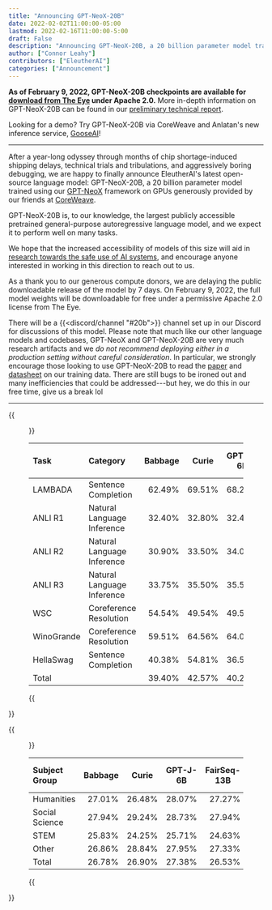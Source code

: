 ```yaml
---
title: "Announcing GPT-NeoX-20B"
date: 2022-02-02T11:00:00-05:00
lastmod: 2022-02-16T11:00:00-5:00
draft: False
description: "Announcing GPT-NeoX-20B, a 20 billion parameter model trained in collaboration with CoreWeave."
author: ["Connor Leahy"]
contributors: ["EleutherAI"]
categories: ["Announcement"]
---
```


**As of <date datetime="2022-02-09">February 9, 2022</date>, GPT-NeoX-20B checkpoints are available for [download from The Eye](https://mystic.the-eye.eu/public/AI/models/GPT-NeoX-20B) under Apache 2.0.** More in-depth information on GPT-NeoX-20B can be found in our [preliminary technical report](http://eaidata.bmk.sh/data/GPT_NeoX_20B.pdf).

Looking for a demo? Try GPT-NeoX-20B via CoreWeave and Anlatan's new inference service, <a href="https://goose.ai/" title="We're dead serious, that is actually what it is called.">GooseAI</a>!

---

After a year-long odyssey through months of chip shortage-induced shipping delays, technical trials and tribulations, and aggressively boring debugging, we are happy to finally announce EleutherAI's latest open-source language model: GPT-NeoX-20B, a 20 billion parameter model trained using our [GPT-NeoX](https://github.com/EleutherAI/gpt-neox) framework on GPUs generously provided by our friends at [CoreWeave](https://www.coreweave.com/).

GPT-NeoX-20B is, to our knowledge, the largest publicly accessible pretrained general-purpose autoregressive language model, and we expect it to perform well on many tasks.

We hope that the increased accessibility of models of this size will aid in [research towards the safe use of AI systems](https://blog.eleuther.ai/why-release-a-large-language-model/), and encourage anyone interested in working in this direction to reach out to us.

As a thank you to our generous compute donors, we are delaying the public downloadable release of the model by 7 days. On <date datetime="2022-02-09">February 9, 2022</date>, the full model weights will be downloadable for free under a permissive Apache 2.0 license from The Eye.

There will be a {{<discord/channel "#20b">}} channel set up in our Discord for discussions of this model. Please note that much like our other language models and codebases, GPT-NeoX and GPT-NeoX-20B are very much research artifacts and we *do not recommend deploying either in a production setting without careful consideration*. In particular, we strongly encourage those looking to use GPT-NeoX-20B to read the [paper](https://arxiv.org/abs/2101.00027) and [datasheet](https://arxiv.org/abs/2201.07311) on our training data. There are still bugs to be ironed out and many inefficiencies that could be addressed---but hey, we do this in our free time, give us a break lol

---

{{<figure caption="Accuracy on standard language modeling tasks.">}}

<table>
<thead>
<tr>
<th style="text-align: left;">Task</th>
<th style="text-align: left;">Category</th>
<th style="text-align: center;">Babbage</th>
<th style="text-align: center;">Curie</th>
<th style="text-align: center;">GPT-J-6B</th>
<th style="text-align: center;">FairSeq-13B</th>
<th style="text-align: center;">GPT-NeoX-20B</th>
<th style="text-align: center;">DaVinci</th>
</tr>
</thead>
<tbody>
<tr>
<td style="text-align: left;">LAMBADA</td>
<td style="text-align: left;">Sentence Completion</td>
<td style="text-align: right;">62.49%</td>
<td style="text-align: right;">69.51%</td>
<td style="text-align: right;">68.29%</td>
<td style="text-align: right;">70.95%</td>
<td style="text-align: right;">71.98%</td>
<td style="text-align: right;">75.16%</td>
</tr>
<tr>
<td style="text-align: left;">ANLI R1</td>
<td style="text-align: left;">Natural Language Inference</td>
<td style="text-align: right;">32.40%</td>
<td style="text-align: right;">32.80%</td>
<td style="text-align: right;">32.40%</td>
<td style="text-align: right;">34.00%</td>
<td style="text-align: right;">33.50%</td>
<td style="text-align: right;">36.30%</td>
</tr>
<tr>
<td style="text-align: left;">ANLI R2</td>
<td style="text-align: left;">Natural Language Inference</td>
<td style="text-align: right;">30.90%</td>
<td style="text-align: right;">33.50%</td>
<td style="text-align: right;">34.00%</td>
<td style="text-align: right;">33.00%</td>
<td style="text-align: right;">34.40%</td>
<td style="text-align: right;">37.00%</td>
</tr>
<tr>
<td style="text-align: left;">ANLI R3</td>
<td style="text-align: left;">Natural Language Inference</td>
<td style="text-align: right;">33.75%</td>
<td style="text-align: right;">35.50%</td>
<td style="text-align: right;">35.50%</td>
<td style="text-align: right;">34.75%</td>
<td style="text-align: right;">35.75%</td>
<td style="text-align: right;">36.83%</td>
</tr>
<tr>
<td style="text-align: left;">WSC</td>
<td style="text-align: left;">Coreference Resolution</td>
<td style="text-align: right;">54.54%</td>
<td style="text-align: right;">49.54%</td>
<td style="text-align: right;">49.54%</td>
<td style="text-align: right;">55.44%</td>
<td style="text-align: right;">49.04%</td>
<td style="text-align: right;">59.18%</td>
</tr>
<tr>
<td style="text-align: left;">WinoGrande</td>
<td style="text-align: left;">Coreference Resolution</td>
<td style="text-align: right;">59.51%</td>
<td style="text-align: right;">64.56%</td>
<td style="text-align: right;">64.01%</td>
<td style="text-align: right;">67.40%</td>
<td style="text-align: right;">65.27%</td>
<td style="text-align: right;">69.93%</td>
</tr>
<tr>
<td style="text-align: left;">HellaSwag</td>
<td style="text-align: left;">Sentence Completion</td>
<td style="text-align: right;">40.38%</td>
<td style="text-align: right;">54.81%</td>
<td style="text-align: right;">36.53%</td>
<td style="text-align: right;">57.69%</td>
<td style="text-align: right;">53.61%</td>
<td style="text-align: right;">63.46%</td>
</tr>
<tr>
<td style="text-align: left;">Total</td>
<td style="text-align: left;"></td>
<td style="text-align: right;">39.40%</td>
<td style="text-align: right;">42.57%</td>
<td style="text-align: right;">40.28%</td>
<td style="text-align: right;">44.67%</td>
<td style="text-align: right;">43.31%</td>
<td style="text-align: right;">48.40%</td>
</tr>
</tbody>
</table>

{{</figure>}}

{{<figure caption="Zero-shot accuracy of factual knowledge by subject group, as measured by the [HendrycksTest](https://arxiv.org/abs/2009.03300) evaluation.">}}

<table>
<thead>
<tr>
<th style="text-align: left;">Subject Group</th>
<th style="text-align: center;">Babbage</th>
<th style="text-align: center;">Curie</th>
<th style="text-align: center;">GPT-J-6B</th>
<th style="text-align: center;">FairSeq-13B</th>
<th style="text-align: center;">GPT-NeoX-20B</th>
<th style="text-align: center;">DaVinci</th>
</tr>
</thead>
<tbody>
<tr>
<td style="text-align: left;">Humanities</td>
<td style="text-align: right;">27.01%</td>
<td style="text-align: right;">26.48%</td>
<td style="text-align: right;">28.07%</td>
<td style="text-align: right;">27.27%</td>
<td style="text-align: right;">28.70%</td>
<td style="text-align: right;">32.30%</td>
</tr>
<tr>
<td style="text-align: left;">Social Science</td>
<td style="text-align: right;">27.94%</td>
<td style="text-align: right;">29.24%</td>
<td style="text-align: right;">28.73%</td>
<td style="text-align: right;">27.94%</td>
<td style="text-align: right;">31.63%</td>
<td style="text-align: right;">35.87%</td>
</tr>
<tr>
<td style="text-align: left;">STEM</td>
<td style="text-align: right;">25.83%</td>
<td style="text-align: right;">24.25%</td>
<td style="text-align: right;">25.71%</td>
<td style="text-align: right;">24.63%</td>
<td style="text-align: right;">26.27%</td>
<td style="text-align: right;">28.60%</td>
</tr>
<tr>
<td style="text-align: left;">Other</td>
<td style="text-align: right;">26.86%</td>
<td style="text-align: right;">28.84%</td>
<td style="text-align: right;">27.95%</td>
<td style="text-align: right;">27.33%</td>
<td style="text-align: right;">29.83%</td>
<td style="text-align: right;">36.85%</td>
</tr>
<tr>
<td style="text-align: left;">Total</td>
<td style="text-align: right;">26.78%</td>
<td style="text-align: right;">26.90%</td>
<td style="text-align: right;">27.38%</td>
<td style="text-align: right;">26.53%</td>
<td style="text-align: right;">28.77%</td>
<td style="text-align: right;">32.86%</td>
</tr>
</tbody>
</table>

{{</figure>}}
